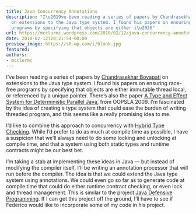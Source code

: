 ```yaml
---
title: Java Concurrency Annotations
description: "I\u2019ve been reading a series of papers by Chandrasekhar Boyapati
  on extensions to the Java type system. I found his papers on ensuring race-free
  programs by specifying that objects are either i\u2026"
url: https://mcclurmc.wordpress.com/2010/02/12/java-concurrency-annotations/
date: 2010-02-12T20:21:54-00:00
preview_image: https://s0.wp.com/i/blank.jpg
featured:
authors:
- mcclurmc
---
```


<p>I&rsquo;ve been reading a series of papers by <a href="http://www.citeulike.org/user/mcclurmc/author/Boyapati:C">Chandrasekhar Boyapati</a> on extensions to the Java type system. I found his papers on ensuring race-free programs by specifying that objects are either immutable thread local, or referenced by a unique pointer. There&rsquo;s also the paper <a href="http://www.citeulike.org/user/mcclurmc/article/6658634">A Type and Effect System for Deterministic Parallel Java</a>, from OOPSLA 2009. I&rsquo;m fascinated by the idea of creating a type system that could ease the burden of writing threaded program, and this seems like a really promising idea to me.</p>
<p>I&rsquo;d like to combine this approach to concurrency with <a href="http://www.citeulike.org/user/mcclurmc/article/6658568">Hybrid Type Checking</a>. While I&rsquo;d prefer to do as much at compile time as possible, I have a suspicion that we&rsquo;ll always need to do some locking and unlocking at compile time, and that a system using both static types and runtime contracts might be our best bet.</p>
<p>I&rsquo;m taking a stab at implementing these ideas in Java &mdash; but instead of modifying the compiler itself, I&rsquo;ll be writing an annotation processor that will run before the compiler. The idea is that we could extend the Java type system using annotations. We could even go so far as to generate code at compile time that could do either runtime contract checking, or even lock and thread management. This is similar to the project <a href="http://sourceforge.net/projects/jdefprog/">Java Defensive Programming</a>. If I can get this project off the ground, I&rsquo;ll have to see if Federico would like to incorporate some of my code in his project.</p>

